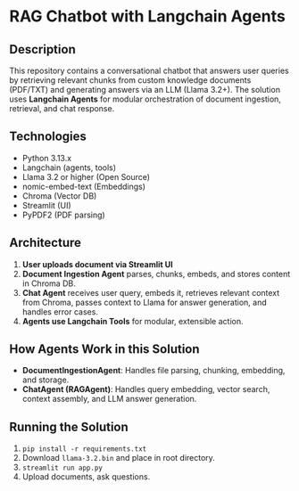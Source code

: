 # RAG Chatbot with Langchain Agents

## Description

This repository contains a conversational chatbot that answers user queries by retrieving relevant chunks from custom knowledge documents (PDF/TXT) and generating answers via an LLM (Llama 3.2+). The solution uses **Langchain Agents** for modular orchestration of document ingestion, retrieval, and chat response.

## Technologies

- Python 3.13.x
- Langchain (agents, tools)
- Llama 3.2 or higher (Open Source)
- nomic-embed-text (Embeddings)
- Chroma (Vector DB)
- Streamlit (UI)
- PyPDF2 (PDF parsing)

## Architecture

1. **User uploads document via Streamlit UI**
2. **Document Ingestion Agent** parses, chunks, embeds, and stores content in Chroma DB.
3. **Chat Agent** receives user query, embeds it, retrieves relevant context from Chroma, passes context to Llama for answer generation, and handles error cases.
4. **Agents use Langchain Tools** for modular, extensible action.

## How Agents Work in this Solution

- **DocumentIngestionAgent**: Handles file parsing, chunking, embedding, and storage.
- **ChatAgent (RAGAgent)**: Handles query embedding, vector search, context assembly, and LLM answer generation.

## Running the Solution

1. `pip install -r requirements.txt`
2. Download `llama-3.2.bin` and place in root directory.
3. `streamlit run app.py`
4. Upload documents, ask questions.
